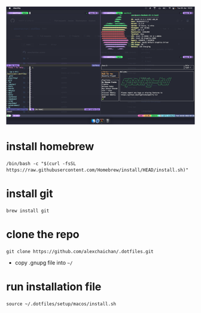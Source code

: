 ![Screenshot](./screenshot.png)
# install homebrew

`/bin/bash -c "$(curl -fsSL https://raw.githubusercontent.com/Homebrew/install/HEAD/install.sh)"`

# install git
`brew install git`

# clone the repo 

`git clone https://github.com/alexchaichan/.dotfiles.git`

- copy .gnupg file into `~/`

# run installation file
`source ~/.dotfiles/setup/macos/install.sh`
